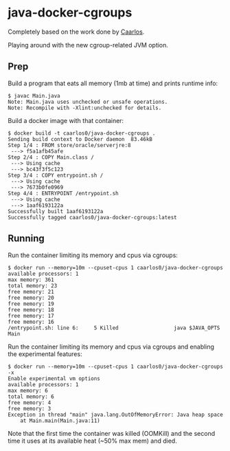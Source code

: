 # java-docker-cgroups

Completely based on the work done by [Caarlos](https://github.com/caarlos0/java-docker-cgroups).

Playing around with the new cgroup-related JVM option.

## Prep

Build a program that eats all memory (1mb at time) and prints runtime info:

```console
$ javac Main.java
Note: Main.java uses unchecked or unsafe operations.
Note: Recompile with -Xlint:unchecked for details.
```

Build a docker image with that container:

```console
$ docker build -t caarlos0/java-docker-cgroups .
Sending build context to Docker daemon  83.46kB
Step 1/4 : FROM store/oracle/serverjre:8
 ---> f5a1afb45afe
Step 2/4 : COPY Main.class /
 ---> Using cache
 ---> bc43f3f5c123
Step 3/4 : COPY entrypoint.sh /
 ---> Using cache
 ---> 7673b0fe0969
Step 4/4 : ENTRYPOINT /entrypoint.sh
 ---> Using cache
 ---> 1aaf6193122a
Successfully built 1aaf6193122a
Successfully tagged caarlos0/java-docker-cgroups:latest
```

## Running

Run the container limiting its memory and cpus via cgroups:

```console
$ docker run --memory=10m --cpuset-cpus 1 caarlos0/java-docker-cgroups
available processors: 1
max memory: 361
total memory: 23
free memory: 21
free memory: 20
free memory: 19
free memory: 18
free memory: 17
free memory: 16
/entrypoint.sh: line 6:     5 Killed                  java $JAVA_OPTS Main
```

Run the container limiting its memory and cpus via cgroups and enabling the
experimental features:

```console
$ docker run --memory=10m --cpuset-cpus 1 caarlos0/java-docker-cgroups -x
Enable experimental vm options
available processors: 1
max memory: 6
total memory: 6
free memory: 4
free memory: 3
Exception in thread "main" java.lang.OutOfMemoryError: Java heap space
	at Main.main(Main.java:11)
```

Note that the first time the container was killed (OOMKill) and the second time
it uses at its available heat (~50% max mem) and died.
